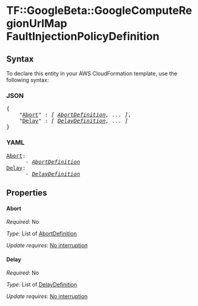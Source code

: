 # TF::GoogleBeta::GoogleComputeRegionUrlMap FaultInjectionPolicyDefinition

## Syntax

To declare this entity in your AWS CloudFormation template, use the following syntax:

### JSON

<pre>
{
    "<a href="#abort" title="Abort">Abort</a>" : <i>[ <a href="abortdefinition.md">AbortDefinition</a>, ... ]</i>,
    "<a href="#delay" title="Delay">Delay</a>" : <i>[ <a href="delaydefinition.md">DelayDefinition</a>, ... ]</i>
}
</pre>

### YAML

<pre>
<a href="#abort" title="Abort">Abort</a>: <i>
      - <a href="abortdefinition.md">AbortDefinition</a></i>
<a href="#delay" title="Delay">Delay</a>: <i>
      - <a href="delaydefinition.md">DelayDefinition</a></i>
</pre>

## Properties

#### Abort

_Required_: No

_Type_: List of <a href="abortdefinition.md">AbortDefinition</a>

_Update requires_: [No interruption](https://docs.aws.amazon.com/AWSCloudFormation/latest/UserGuide/using-cfn-updating-stacks-update-behaviors.html#update-no-interrupt)

#### Delay

_Required_: No

_Type_: List of <a href="delaydefinition.md">DelayDefinition</a>

_Update requires_: [No interruption](https://docs.aws.amazon.com/AWSCloudFormation/latest/UserGuide/using-cfn-updating-stacks-update-behaviors.html#update-no-interrupt)

